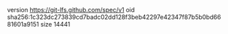 version https://git-lfs.github.com/spec/v1
oid sha256:1c323dc273839cd7badc02dd128f3beb42297e42347f87b5b0bd6681601a9151
size 14441
